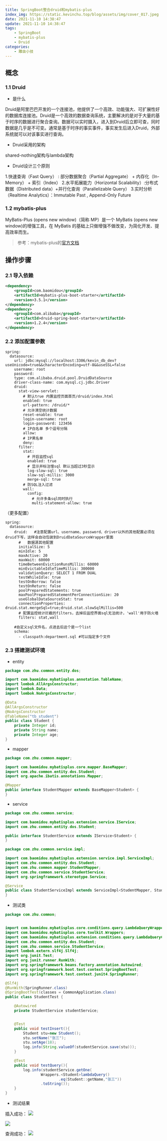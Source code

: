 ```yaml
---
title: SpringBoot整合druid和mybatis-plus
index_img: https://static.kevinchu.top/blog/assets/img/cover_017.jpeg
date: 2021-11-10 14:38:47
update: 2021-11-10 14:38:47
tags:
    - SpringBoot
    - mybatis-plus
    - Druid
categories:
    - 雕虫小技
---
```

## 概念
### 1.1 Druid

- 是什么

Druid是阿里巴巴开发的一个连接池，他提供了一个高效、功能强大、可扩展性好的数据库连接池。Druid是一个高效的数据查询系统，主要解决的是对于大量的基于时序的数据进行聚合查询。数据可以实时摄入，进入到Druid后立即可查，同时数据是几乎是不可变。通常是基于时序的事实事件，事实发生后进入Druid，外部系统就可以对该事实进行查询。

- Druid采用的架构

shared-nothing架构与lambda架构

- Druid设计三个原则

1.快速查询（Fast Query） : 部分数据聚合（Partial Aggregate） + 内存化（In-Memory） + 索引（Index）
2.水平拓展能力（Horizontal Scalability）:分布式数据（Distributed data）+并行化查询（Parallelizable Query）
3.实时分析（Realtime Analytics）：Immutable Past , Append-Only Future

### 1.2 mybatis-plus
MyBatis-Plus (opens new window)（简称 MP）是一个 MyBatis (opens new window)的增强工具，在 MyBatis 的基础上只做增强不做改变，为简化开发、提高效率而生。
>参考：mybatis-plus的[官方文档](https://baomidou.com/)

## 操作步骤
### 2.1 导入依赖
```XML
<dependency>
    <groupId>com.baomidou</groupId>
    <artifactId>mybatis-plus-boot-starter</artifactId>
    <version>3.5.1</version>
</dependency>
<dependency>
    <groupId>com.alibaba</groupId>
    <artifactId>druid-spring-boot-starter</artifactId>
    <version>1.2.4</version>
</dependency>
```

### 2.2 添加配置参数
```YML
spring:
  datasource:
    url: jdbc:mysql://localhost:3306/kevin_db_dev?useUnicode=true&&characterEncoding=utf-8&&useSSL=false
    username: root
    password: 
    type: com.alibaba.druid.pool.DruidDataSource
    driver-class-name: com.mysql.cj.jdbc.Driver
    druid:
      stat-view-servlet:
        # 默认true 内置监控页面首页/druid/index.html
        enabled: true
        url-pattern: /druid/*
        # 允许清空统计数据
        reset-enable: true
        login-username: root
        login-password: 123456
        # IP白名单 多个逗号分隔
        allow:
        # IP黑名单
        deny:
      filter:
        stat:
          # 开启监控sql
          enabled: true
          # 显示并标注慢sql 默认当超过3秒显示
          log-slow-sql: true
          slow-sql-millis: 3000
          merge-sql: true
        # 防SQL注入过滤
        wall:
          config:
            # 允许多条sql同时执行
            multi-statement-allow: true
```
（更多配置）
```YML
spring:
  datasource:
    druid:   #注意配置url、username、password、driver以外的其他配置必须在druid下写，这样会自动包装到DruidDataSourceWrapper里面
      #   数据源其他配置
      initialSize: 5
      minIdle: 5
      maxActive: 20
      maxWait: 60000
      timeBetweenEvictionRunsMillis: 60000
      minEvictableIdleTimeMillis: 300000
      validationQuery: SELECT 1 FROM DUAL
      testWhileIdle: true
      testOnBorrow: false
      testOnReturn: false
      poolPreparedStatements: true
      maxPoolPreparedStatementPerConnectionSize: 20
      useGlobalDataSourceStat: true
      connectionProperties: druid.stat.mergeSql=true;druid.stat.slowSqlMillis=500
      # 配置监控统计拦截的filters，去掉后监控界面sql无法统计，'wall'用于防火墙
      filters: stat,wall

    #自定义sql文件名，点进去后这个是一个list
    schema:
      - classpath:department.sql #可以指定多个文件
```

### 2.3 搭建测试环境

- entity

```JAVA
package com.zhu.common.entity.dos;

import com.baomidou.mybatisplus.annotation.TableName;
import lombok.AllArgsConstructor;
import lombok.Data;
import lombok.NoArgsConstructor;

@Data
@AllArgsConstructor
@NoArgsConstructor
@TableName("tb_student")
public class Student {
    private Integer id;
    private String name;
    private Integer age;
}

```

- mapper

```JAVA
package com.zhu.common.mapper;

import com.baomidou.mybatisplus.core.mapper.BaseMapper;
import com.zhu.common.entity.dos.Student;
import org.apache.ibatis.annotations.Mapper;

@Mapper
public interface StudentMapper extends BaseMapper<Student> {
}

```

- service

```JAVA
package com.zhu.common.service;

import com.baomidou.mybatisplus.extension.service.IService;
import com.zhu.common.entity.dos.Student;

public interface StudentService extends IService<Student> {
}
```

```JAVA
package com.zhu.common.service.impl;

import com.baomidou.mybatisplus.extension.service.impl.ServiceImpl;
import com.zhu.common.entity.dos.Student;
import com.zhu.common.mapper.StudentMapper;
import com.zhu.common.service.StudentService;
import org.springframework.stereotype.Service;

@Service
public class StudentServiceImpl extends ServiceImpl<StudentMapper, Student> implements StudentService {
}

```

- 测试类

```JAVA
package com.zhu.common;


import com.baomidou.mybatisplus.core.conditions.query.LambdaQueryWrapper;
import com.baomidou.mybatisplus.core.toolkit.Wrappers;
import com.baomidou.mybatisplus.extension.conditions.query.LambdaQueryChainWrapper;
import com.zhu.common.entity.dos.Student;
import com.zhu.common.service.StudentService;
import lombok.extern.slf4j.Slf4j;
import org.junit.Test;
import org.junit.runner.RunWith;
import org.springframework.beans.factory.annotation.Autowired;
import org.springframework.boot.test.context.SpringBootTest;
import org.springframework.test.context.junit4.SpringRunner;

@Slf4j
@RunWith(SpringRunner.class)
@SpringBootTest(classes = CommonApplication.class)
public class StudentTest {

    @Autowired
    private StudentService studentService;


    @Test
    public void testInsert(){
        Student stu=new Student();
        stu.setName("张三");
        stu.setAge(18);
        log.info(String.valueOf(studentService.save(stu)));
    }

    @Test
    public void testQuery(){
        log.info(studentService.getOne(
                Wrappers.<Student>lambdaQuery()
                        .eq(Student::getName,"张三"))
                .toString());
    }
}

```

- 测试结果

插入成功：
![](https://static.kevinchu.top/blog/public/20220526153659.png)

![](https://static.kevinchu.top/blog/public/20220526153756.png)


查询成功：
![](https://static.kevinchu.top/blog/public/20220526153858.png)